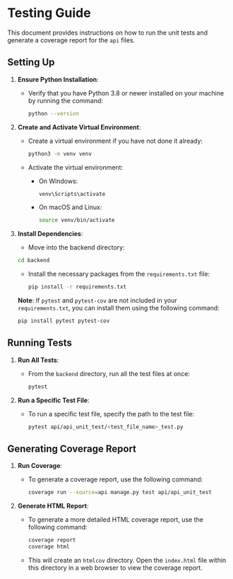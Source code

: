 # Testing Guide

This document provides instructions on how to run the unit tests and generate a coverage report for the `api` files.

## Setting Up

1. **Ensure Python Installation**:
   - Verify that you have Python 3.8 or newer installed on your machine by running the command:

     ```bash
     python --version
     ```

2. **Create and Activate Virtual Environment**:   

   - Create a virtual environment if you have not done it already:
  
     ```bash
     python3 -m venv venv
     ```
  
   - Activate the virtual environment:
     - On Windows:
  
       ```bash
       venv\Scripts\activate
       ```

     - On macOS and Linux:
  
       ```bash
       source venv/bin/activate
       ```

3. **Install Dependencies**:
    - Move into the backend directory:
  
     ```bash
     cd backend
     ```
   - Install the necessary packages from the `requirements.txt` file:
  
     ```bash
     pip install -r requirements.txt
     ```

    **Note**: If `pytest` and `pytest-cov` are not included in your `requirements.txt`, you can install them using the following command:

    ```bash
    pip install pytest pytest-cov
    ```

## Running Tests

1. **Run All Tests**:
   - From the `backend` directory, run all the test files at once:
  
     ```bash
     pytest 
     ```

2. **Run a Specific Test File**:
   - To run a specific test file, specify the path to the test file:
  
     ```bash
     pytest api/api_unit_test/<test_file_name>_test.py
     ```

## Generating Coverage Report

1. **Run Coverage**:
   - To generate a coverage report, use the following command:
  
     ```bash
     coverage run --source=api manage.py test api/api_unit_test
     ```

2. **Generate HTML Report**:
   - To generate a more detailed HTML coverage report, use the following command:
  
     ```bash
     coverage report
     coverage html
     ```

   - This will create an `htmlcov` directory. Open the `index.html` file within this directory in a web browser to view the coverage report.
